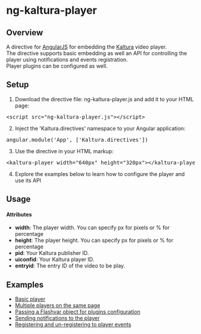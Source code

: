 # ng-kaltura-player
## Overview
A directive for [AngularJS](http://angularjs.org) for embedding the [Kaltura](http://www.kaltura.com) video player.<br/>
The directive supports basic embedding as well an API for controlling the player using notifications and events registration.<br/>
Player plugins can be configured as well.
## Setup
1. Download the directive file: ng-kaltura-player.js and add it to your HTML page:
<pre>
&lt;script src=&quot;ng-kaltura-player.js&quot;&gt;&lt;/script&gt;
</pre>
2. Inject the 'Kaltura.directives' namespace to your Angular application:
<pre>
angular.module('App', ['Kaltura.directives'])
</pre>
3. Use the directive in your HTML markup:
<pre>
&lt;kaltura-player width=&quot;640px&quot; height=&quot;320px&quot;&gt;&lt;/kaltura-player&gt;
</pre>
4. Explore the examples below to learn how to configure the player and use its API

## Usage

#### Attributes
* **width**: The player width. You can specify px for pixels or % for percentage
* **height**: The player height. You can specify px for pixels or % for percentage
* **pid**: Your Kaltura publisher ID.
* **uiconfid**: Your Kaltura player ID.
* **entryid**: The entry ID of the video to be play.

## Examples
 * [Basic player](http://amirush.com/ng-kaltura-player/basic_player/index.html)
 * [Multiple players on the same page](http://amirush.com/ng-kaltura-player/multiple_players/index.html)
 * [Passing a Flashvar object for plugins configuration](http://amirush.com/ng-kaltura-player/pass_flashvar/index.html)
 * [Sending notifications to the player](http://amirush.com/ng-kaltura-player/send_notifications/index.html)
 * [Registering and un-registering to player events](http://amirush.com/ng-kaltura-player/player_events/index.html)